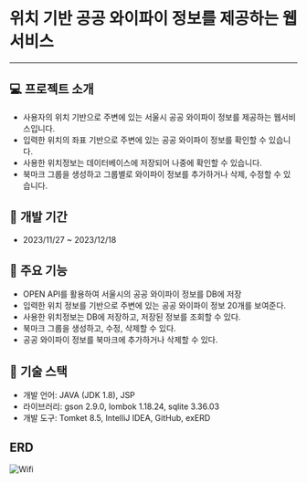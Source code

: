 #  위치 기반 공공 와이파이 정보를 제공하는 웹서비스
---

## 💻 프로젝트 소개
- 사용자의 위치 기반으로 주변에 있는 서울시 공공 와이파이 정보를 제공하는 웹서비스입니다.
- 입력한 위치의 좌표 기반으로 주변에 있는 공공 와이파이 정보를 확인할 수 있습니다.
- 사용한 위치정보는 데이터베이스에 저장되어 나중에 확인할 수 있습니다.
- 북마크 그룹을 생성하고 그룹별로 와이파이 정보를 추가하거나 삭제, 수정할 수 있습니다.

## 📅 개발 기간
- 2023/11/27 ~ 2023/12/18

## 📌 주요 기능
- OPEN API를 활용하여 서울시의 공공 와이파이 정보를 DB에 저장
- 입력한 위치 정보를 기반으로 주변에 있는 공공 와이파이 정보 20개를 보여준다.
- 사용한 위치정보는 DB에 저장하고, 저장된 정보를 조회할 수 있다.
- 북마크 그룹을 생성하고, 수정, 삭제할 수 있다.
- 공공 와이파이 정보를 북마크에 추가하거나 삭제할 수 있다.

## 📕 기술 스택
- 개발 언어: JAVA (JDK 1.8), JSP
- 라이브러리: gson 2.9.0, lombok 1.18.24, sqlite 3.36.03
- 개발 도구: Tomket 8.5, IntelliJ IDEA, GitHub, exERD

## ERD
![Wifi](https://github.com/KongJihoon/Mission01/assets/138794635/866e52b6-fada-4305-bc02-e9a0b81a0bb4)

 
